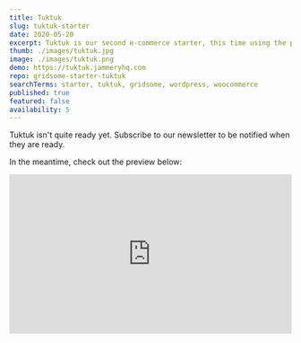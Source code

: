 ```yaml
---
title: Tuktuk
slug: tuktuk-starter
date: 2020-05-20
excerpt: Tuktuk is our second e-commerce starter, this time using the popular WooCommerce and WordPress as a backend. Still in development.
thumb: ./images/tuktuk.jpg
image: ./images/tuktuk.png
demo: https://tuktuk.jammeryhq.com
repo: gridsome-starter-tuktuk
searchTerms: starter, tuktuk, gridsome, wordpress, woocommerce
published: true
featured: false
availability: 5
---
```

Tuktuk isn't quite ready yet. Subscribe to our newsletter to be notified when they are ready.

In the meantime, check out the preview below:

<div style="position: relative; padding-bottom: 56.25%; height: 0;"><iframe src="https://www.loom.com/embed/f14f09efa91a4467aac5d0c1aa7372b4" frameborder="0" webkitallowfullscreen mozallowfullscreen allowfullscreen style="position: absolute; top: 0; left: 0; width: 100%; height: 100%;"></iframe></div>